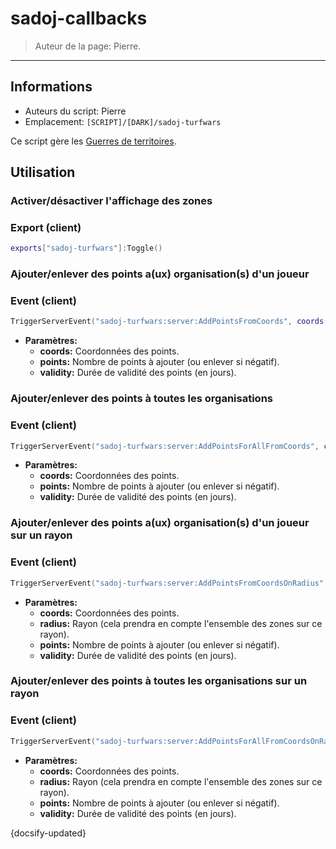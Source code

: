 # sadoj-callbacks

> Auteur de la page: Pierre.

---

## Informations

* Auteurs du script: Pierre
* Emplacement: `[SCRIPT]/[DARK]/sadoj-turfwars`

Ce script gère les [Guerres de territoires](life/guides/turfwars.md).

## Utilisation

### Activer/désactiver l'affichage des zones

<!-- tabs:start -->

### **Export (client)**

```lua
exports["sadoj-turfwars"]:Toggle()
```

<!-- tabs:end -->

### Ajouter/enlever des points a(ux) organisation(s) d'un joueur

<!-- tabs:start -->

### **Event (client)**

```lua
TriggerServerEvent("sadoj-turfwars:server:AddPointsFromCoords", coords --[[ vector3 ]], points --[[ integer ]], validity --[[ integer ]])
```

* **Paramètres:**
  * **coords:** Coordonnées des points.
  * **points:** Nombre de points à ajouter (ou enlever si négatif).
  * **validity:** Durée de validité des points (en jours).

<!-- tabs:end -->

### Ajouter/enlever des points à toutes les organisations

<!-- tabs:start -->

### **Event (client)**

```lua
TriggerServerEvent("sadoj-turfwars:server:AddPointsForAllFromCoords", coords --[[ vector3 ]], points --[[ integer ]], validity --[[ integer ]])
```

* **Paramètres:**
  * **coords:** Coordonnées des points.
  * **points:** Nombre de points à ajouter (ou enlever si négatif).
  * **validity:** Durée de validité des points (en jours).

<!-- tabs:end -->

### Ajouter/enlever des points a(ux) organisation(s) d'un joueur sur un rayon

<!-- tabs:start -->

### **Event (client)**

```lua
TriggerServerEvent("sadoj-turfwars:server:AddPointsFromCoordsOnRadius", coords --[[ vector3 ]], radius --[[ number ]], points --[[ integer ]], validity --[[ integer ]])
```

* **Paramètres:**
  * **coords:** Coordonnées des points.
  * **radius:** Rayon (cela prendra en compte l'ensemble des zones sur ce rayon).
  * **points:** Nombre de points à ajouter (ou enlever si négatif).
  * **validity:** Durée de validité des points (en jours).

<!-- tabs:end -->

### Ajouter/enlever des points à toutes les organisations sur un rayon

<!-- tabs:start -->

### **Event (client)**

```lua
TriggerServerEvent("sadoj-turfwars:server:AddPointsForAllFromCoordsOnRadius", coords --[[ vector3 ]], radius --[[ number ]], points --[[ integer ]], validity --[[ integer ]])
```

* **Paramètres:**
  * **coords:** Coordonnées des points.
  * **radius:** Rayon (cela prendra en compte l'ensemble des zones sur ce rayon).
  * **points:** Nombre de points à ajouter (ou enlever si négatif).
  * **validity:** Durée de validité des points (en jours).

<!-- tabs:end -->

{docsify-updated}
